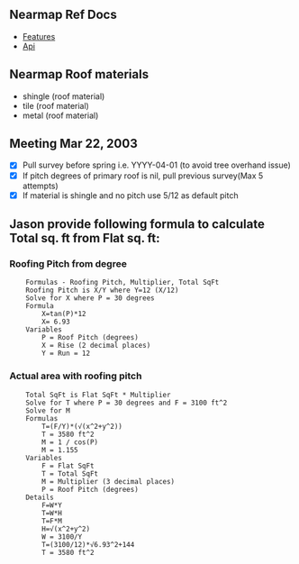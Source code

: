 ## Nearmap Ref Docs
-  [Features](https://docs.nearmap.com/display/ND/Nearmap+AI+Feature+API)
- [Api](https://api.nearmap.com/ai/features/v4)

## Nearmap Roof materials

- shingle (roof material)
- tile (roof material)
- metal (roof material)

## Meeting  Mar 22, 2003

- [x] Pull survey before spring i.e. YYYY-04-01 (to avoid tree overhand issue)
- [x] If pitch degrees of primary roof is nil, pull previous survey(Max 5 attempts)
- [x] If material is shingle and no pitch use 5/12 as default pitch

## Jason provide following formula to calculate Total sq. ft from Flat sq. ft:

### Roofing Pitch from degree

``` text
    Formulas - Roofing Pitch, Multiplier, Total SqFt
    Roofing Pitch is X/Y where Y=12 (X/12)
    Solve for X where P = 30 degrees
    Formula
        X=tan(P)*12
        X= 6.93
    Variables
        P = Roof Pitch (degrees)
        X = Rise (2 decimal places)
        Y = Run = 12
```

### Actual area with roofing pitch

``` text
    Total SqFt is Flat SqFt * Multiplier
    Solve for T where P = 30 degrees and F = 3100 ft^2
    Solve for M
    Formulas
        T=(F/Y)*(√(x^2+y^2))
        T = 3580 ft^2
        M = 1 / cos(P)
        M = 1.155
    Variables
        F = Flat SqFt
        T = Total SqFt
        M = Multiplier (3 decimal places)
        P = Roof Pitch (degrees)
    Details
        F=W*Y
        T=W*H
        T=F*M
        H=√(x^2+y^2)
        W = 3100/Y
        T=(3100/12)*√6.93^2+144
        T = 3580 ft^2
```


